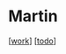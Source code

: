 # Martin

[[work]]
[[todo]]

[//begin]: # "Autogenerated link references for markdown compatibility"
[work]: work.md "Work"
[todo]: todo.md "Todos"
[//end]: # "Autogenerated link references"
